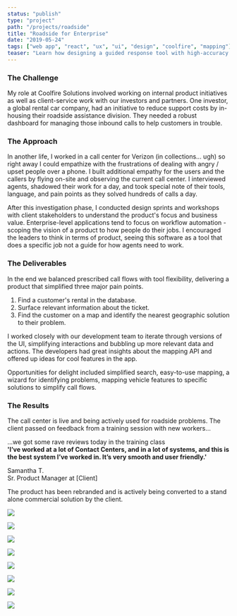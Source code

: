 ```yaml
---
status: "publish"
type: "project"
path: "/projects/roadside"
title: "Roadside for Enterprise"
date: "2019-05-24"
tags: ["web app", "react", "ux", "ui", "design", "coolfire", "mapping"]
teaser: "Learn how designing a guided response tool with high-accuracy mapping slashed response times for an international rental giant."
---
```


<h3 class="txt-title">The Challenge</h3>

My role at Coolfire Solutions involved working on internal product initiatives as well as client-service work with our investors and partners. One investor, a global rental car company, had an initiative to reduce support costs by in-housing their roadside assistance division. They needed a robust dashboard for managing those inbound calls to help customers in trouble.

<h3 class="txt-title">The Approach</h3>

In another life, I worked in a call center for Verizon (in collections... ugh) so right away I could empathize with the frustrations of dealing with angry / upset people over a phone. I built additional empathy for the users and the callers by flying on-site and observing the current call center. I interviewed agents, shadowed their work for a day, and took special note of their tools, language, and pain points as they solved hundreds of calls a day.

After this investigation phase, I conducted design sprints and workshops with client stakeholders to understand the product's focus and business value. Enterprise-level applications tend to focus on workflow automation - scoping the vision of a product to how people do their jobs. I encouraged the leaders to think in terms of product, seeing this software as a tool that does a specific job not a guide for how agents need to work.

<h3 class="txt-title">The Deliverables</h3>

In the end we balanced prescribed call flows with tool flexibility, delivering a product that simplified three major pain points.

1. Find a customer's rental in the database.
2. Surface relevant information about the ticket.
3. Find the customer on a map and identify the nearest geographic solution to their problem.

I worked closely with our development team to iterate through versions of the UI, simplifying interactions and bubbling up more relevant data and actions. The developers had great insights about the mapping API and offered up ideas for cool features in the app.

Opportunities for delight included simplified search, easy-to-use mapping, a wizard for identifying problems, mapping vehicle features to specific solutions to simplify call flows.

<h3 class="txt-title">The Results</h3>

The call center is live and being actively used for roadside problems. The client passed on feedback from a training session with new workers...

<p class="txt-quote txt-fg">...we got some rave reviews today in the training class<br>
<strong>'I’ve worked at a lot of Contact Centers, and in a lot of systems, and this is the best system I’ve worked in. It’s very smooth and user friendly.'</strong></p>

Samantha T.<br>
Sr. Product Manager at [Client]

The product has been rebranded and is actively being converted to a stand alone commercial solution by the client.

![](/roadside/FHD-1.png)

![](/roadside/FHD-2.png)

![](/roadside/FHD-3.png)

![](/roadside/FHD-4.png)

![](/roadside/FHD-5.png)

![](/roadside/FHD-6.png)

![](/roadside/FHD-7.png)

![](/roadside/FHD-8.png)
